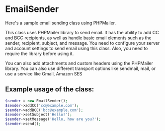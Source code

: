 # EmailSender
Here's a sample email sending class using PHPMailer.

This class uses PHPMailer library to send email. It has the ability to add CC and BCC recipients, as well as handle basic email elements such as the sender, recipient, subject, and message.
You need to configure your server and account settings to send email using this class. Also, you need to require the library before using it.

You can also add attachments and custom headers using the PHPMailer library. You can also use different transport options like sendmail, mail, or use a service like Gmail, Amazon SES

## Example usage of the class:
```php
$sender = new EmailSender();
$sender->addCC('cc@example.com');
$sender->addBCC('bcc@example.com');
$sender->setSubject('Hello!');
$sender->setMessage('Hello, how are you?');
$sender->send();
```

